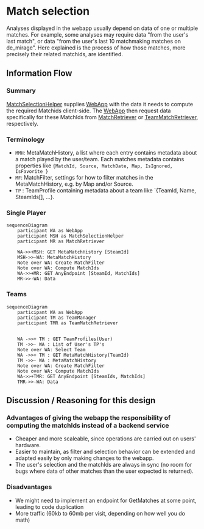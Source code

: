 # Match selection
Analyses displayed in the webapp usually depend on data of one or multiple matches.
For example, some analyses may require data "from the user's last match", or data "from the user's last 10 matchmaking matches on de_mirage". 
Here explained is the process of how those matches, more precisely their related matchids, are identified. 

## Information Flow

### Summary
[MatchSelectionHelper][MATCHSELECTIONHELPER] supplies [WebApp][WEBAPP] with the data it needs to compute the required Matchids client-side. 
The [WebApp][WEBAPP] then request data specifically for these MatchIds from [MatchRetriever][MATCHRETRIEVER] or [TeamMatchRetriever][TEAMMATCHRETRIEVER], respectively.

### Terminology
- `MMH`: MetaMatchHistory, a list where each entry contains metadata about a match played by the user/team. Each matches metadata contains properties like 
`{MatchId, Source, MatchDate, Map, IsIgnored, IsFavorite }`
- `MF`: MatchFilter, settings for how to filter matches in the MetaMatchHistory, e.g. by Map and/or Source.
- `TP` : TeamProfile containing metadata about a team like `{TeamId, Name, SteamIds[], ...}.

### Single Player
```mermaid
sequenceDiagram
    participant WA as WebApp
    participant MSH as MatchSelectionHelper
    participant MR as MatchRetriever

    WA->>+MSH: GET MetaMatchHistory [SteamId]
    MSH->>-WA: MetaMatchHistory
    Note over WA: Create MatchFilter
    Note over WA: Compute MatchIds
    WA->>+MR: GET AnyEndpoint [SteamId, MatchIds]
    MR->>-WA: Data
```

### Teams
```mermaid
sequenceDiagram
    participant WA as WebApp
    participant TM as TeamManager
    participant TMR as TeamMatchRetriever


	WA ->>+ TM : GET TeamProfiles(User)
	TM ->>- WA : List of User's TP's
    Note over WA: Select Team
	WA ->>+ TM : GET MetaMatchHistory(TeamId)
	TM ->>- WA : MetaMatchHistory
    Note over WA: Create MatchFilter
    Note over WA: Compute MatchIds
    WA->>+TMR: GET AnyEndpoint [SteamIds, MatchIds]
    TMR->>-WA: Data
```
 

## Discussion / Reasoning for this design
### Advantages of giving the webapp the responsibility of computing the matchIds instead of a backend service
- Cheaper and more scaleable, since operations are carried out on users' hardware.
- Easier to maintain, as filter and selection behavior can be extended and adapted easily by only making changes to the webapp.
- The user's selection and the matchIds are always in sync (no room for bugs where data of other matches than the user expected is returned).

### Disadvantages
- We might need to implement an endpoint for GetMatches at some point, leading to code duplication
- More traffic (60kb to 60mb per visit, depending on how well you do math)


[WEBAPP]: https://gitlab.com/mentorgg/Frontend/mentor-gg-WebApp
[MATCHSELECTIONHELPER]: https://gitlab.com/mentorgg/engine/matchselectionhelper
[MATCHRETRIEVER]: https://gitlab.com/mentorgg/engine/matchretriever
[TEAMMATCHRETRIEVER]: https://gitlab.com/mentorgg/engine/teammatchretriever
[TEAMMANAGER]: https://gitlab.com/mentorgg/engine/teammanager